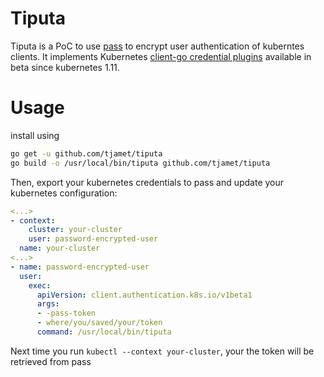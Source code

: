# Tiputa

Tiputa is a PoC to use [pass](https://www.passwordstore.org/) to encrypt user authentication of kuberntes clients.
It implements Kubernetes [client-go credential plugins](https://kubernetes.io/docs/reference/access-authn-authz/authentication/#client-go-credential-plugins)
available in beta since kubernetes 1.11.

# Usage

install using

```bash
go get -u github.com/tjamet/tiputa
go build -o /usr/local/bin/tiputa github.com/tjamet/tiputa
```

Then, export your kubernetes credentials to pass and update your kubernetes configuration:

```yaml
<...>
- context:
    cluster: your-cluster
    user: password-encrypted-user
  name: your-cluster
<...>
- name: password-encrypted-user
  user:
    exec:
      apiVersion: client.authentication.k8s.io/v1beta1
      args:
      - -pass-token
      - where/you/saved/your/token
      command: /usr/local/bin/tiputa
```

Next time you run `kubectl --context your-cluster`, your the token will be retrieved from pass